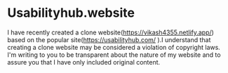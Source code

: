 # Usabilityhub.website
I have recently created a clone website(https://vikash4355.netlify.app/)  based on the popular site(https://usabilityhub.com/ ).I understand that creating a clone website may be considered a violation of copyright laws. I'm writing to you to be transparent about the nature of my website and to assure you that I have only included original content.
